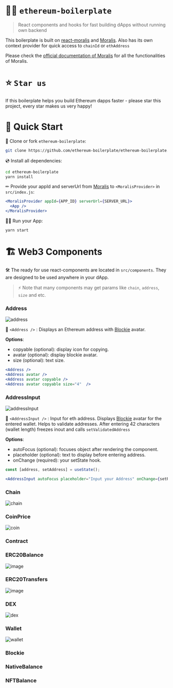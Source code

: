 # 👷‍♂️ `ethereum-boilerplate`

> React components and hooks for fast building dApps without running own backend

This boilerplate is built on [react-moralis](https://github.com/MoralisWeb3/react-moralis) and [Moralis](https://moralis.io/). Also has its own context provider for quick access to `chainId` or `ethAddress`

Please check the [official documentation of Moralis](https://docs.moralis.io/#user) for all the functionalities of Moralis.

# ⭐️ `Star us`
If this boilerplate helps you build Ethereum dapps faster - please star this project, every star makes us very happy!

# 🚀 Quick Start

📄 Clone or fork `ethereum-boilerplate`:
```sh
git clone https://github.com/ethereum-boilerplate/ethereum-boilerplate.git
```
💿 Install all dependencies:
```sh
cd ethereum-boilerplate
yarn install 
```
✏ Provide your appId and serverUrl from [Moralis](https://moralis.io/) to `<MoralisProvider>` in `src/index.js`:
```jsx
<MoralisProvider appId={APP_ID} serverUrl={SERVER_URL}>
  <App />
</MoralisProvider>
```
🚴‍♂️ Run your App:
```sh
yarn start
```

# 🏗 Web3 Components

🛠 The ready for use react-components are located in `src/components`. They are designed to be used anywhere in your dApp. 

> ⚡ Note that many components may get params like `chain`, `address`, `size` and etc.

### Address

![address](https://user-images.githubusercontent.com/78314301/138753150-aefb426c-9481-4f41-91a3-d4e4fd424b8f.gif)

📨 `<Address />` : Displays an Ethereum address with [Blockie](https://www.npmjs.com/package/react-blockies) avatar. 


**Options**:
- copyable (optional): display icon for copying. 
- avatar (optional): display blockie avatar. 
- size (optional): text size.

```jsx
<Address />
<Address avatar />
<Address avatar copyable />
<Address avatar copyable size="4"  />
```

### AddressInput

![addressInput](https://user-images.githubusercontent.com/78314301/138753917-53007fa1-b053-4723-8c18-aec9ecfe5479.gif)


📒 `<AddressInput />` : Input for eth address. Displays [Blockie](https://www.npmjs.com/package/react-blockies) avatar for the entered wallet. Helps to validate addresses. After entering 42 characters (wallet length) freezes inout and calls `setValidatedAddress`

**Options**:
- autoFocus (optional): focuses object after rendering the component. 
- placeholder (optional): text to display before entering address.
- onChange (required): your setState hook.

```jsx
const [address, setAddress] = useState();

<AddressInput autoFocus placeholder="Input your Address" onChange={setReceiver} />
```

### Chain

![chain](https://user-images.githubusercontent.com/78314301/138758299-79bee590-5541-4723-b033-b8ee9b6ba693.gif)


### CoinPrice

![coin](https://user-images.githubusercontent.com/78314301/138758957-b685a719-64a7-4e54-b103-7331f50d63ce.gif)

### Contract
### ERC20Balance

![image](https://user-images.githubusercontent.com/78314301/138759637-2ff0feb9-9b6e-4bb6-8c2a-4ccf79123f48.png)

### ERC20Transfers

![image](https://user-images.githubusercontent.com/78314301/138760390-ba7eca53-5ed0-421d-84fd-c7f5909d79b4.png)

### DEX 

![dex](https://user-images.githubusercontent.com/78314301/138762869-322becb8-69df-426b-9364-549b3ca89ff9.gif)

### Wallet

![wallet](https://user-images.githubusercontent.com/78314301/138764170-e5ad1c58-0130-43f7-9b8b-b3e04135f84e.gif)

### Blockie 

### NativeBalance

### NFTBalance

